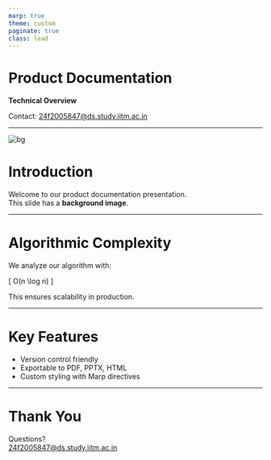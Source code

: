 ```yaml
---
marp: true
theme: custom
paginate: true
class: lead
---
```


<!-- Title Slide -->
# Product Documentation  
**Technical Overview**  

Contact: 24f2005847@ds.study.iitm.ac.in

---

<!-- Custom background image -->
![bg](https://marp.app/assets/hero-background.jpg)

# Introduction  

<!-- _class: lead -->
Welcome to our product documentation presentation.  
This slide has a **background image**.

---

# Algorithmic Complexity  

We analyze our algorithm with:  

\[
O(n \log n)
\]  

This ensures scalability in production.

---

# Key Features  

- Version control friendly  
- Exportable to PDF, PPTX, HTML  
- Custom styling with Marp directives  

---

# Thank You  

Questions?  
24f2005847@ds.study.iitm.ac.in
